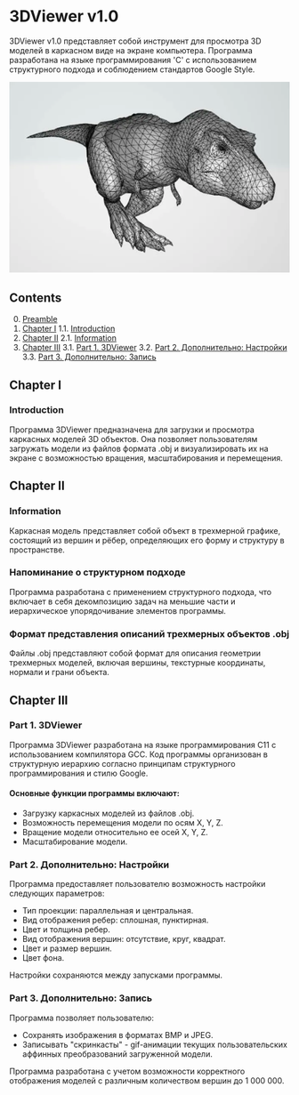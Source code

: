 # 3DViewer v1.0

3DViewer v1.0 представляет собой инструмент для просмотра 3D моделей в каркасном виде на экране компьютера. Программа разработана на языке программирования 'C' с использованием структурного подхода и соблюдением стандартов Google Style.

![3DViewer](src/images/viv.png)

## Contents

0. [Preamble](#preamble)
1. [Chapter I](#chapter-i)
   1.1. [Introduction](#introduction)
2. [Chapter II](#chapter-ii)
   2.1. [Information](#information)
3. [Chapter III](#chapter-iii)
   3.1. [Part 1. 3DViewer](#part-1-3dviewer)
   3.2. [Part 2. Дополнительно: Настройки](#part-2-дополнительно-настройки)
   3.3. [Part 3. Дополнительно: Запись](#part-3-дополнительно-запись)

## Chapter I

### Introduction

Программа 3DViewer предназначена для загрузки и просмотра каркасных моделей 3D объектов. Она позволяет пользователям загружать модели из файлов формата .obj и визуализировать их на экране с возможностью вращения, масштабирования и перемещения.

## Chapter II

### Information

Каркасная модель представляет собой объект в трехмерной графике, состоящий из вершин и рёбер, определяющих его форму и структуру в пространстве.

### Напоминание о структурном подходе

Программа разработана с применением структурного подхода, что включает в себя декомпозицию задач на меньшие части и иерархическое упорядочивание элементов программы.

### Формат представления описаний трехмерных объектов .obj

Файлы .obj представляют собой формат для описания геометрии трехмерных моделей, включая вершины, текстурные координаты, нормали и грани объекта.

## Chapter III

### Part 1. 3DViewer

Программа 3DViewer разработана на языке программирования C11 с использованием компилятора GCC. Код программы организован в структурную иерархию согласно принципам структурного программирования и стилю Google.

#### Основные функции программы включают:

- Загрузку каркасных моделей из файлов .obj.
- Возможность перемещения модели по осям X, Y, Z.
- Вращение модели относительно ее осей X, Y, Z.
- Масштабирование модели.

### Part 2. Дополнительно: Настройки

Программа предоставляет пользователю возможность настройки следующих параметров:

- Тип проекции: параллельная и центральная.
- Вид отображения ребер: сплошная, пунктирная.
- Цвет и толщина ребер.
- Вид отображения вершин: отсутствие, круг, квадрат.
- Цвет и размер вершин.
- Цвет фона.

Настройки сохраняются между запусками программы.

### Part 3. Дополнительно: Запись

Программа позволяет пользователю:

- Сохранять изображения в форматах BMP и JPEG.
- Записывать "скринкасты" - gif-анимации текущих пользовательских аффинных преобразований загруженной модели.

Программа разработана с учетом возможности корректного отображения моделей с различным количеством вершин до 1 000 000.
